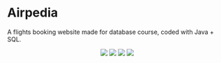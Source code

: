 # Airpedia
A flights booking website made for database course, coded with Java + SQL.
<p align="center">
<img src="https://user-images.githubusercontent.com/14133821/33742748-c5ca2d10-db77-11e7-9d92-1518fc17460a.png">
<img src="https://user-images.githubusercontent.com/14133821/33742750-c5daf938-db77-11e7-9af1-45eb03e18528.png">
<img src="https://user-images.githubusercontent.com/14133821/33742751-c5e47bde-db77-11e7-9b59-7f8f234bdd96.png">
<img src="https://user-images.githubusercontent.com/14133821/33742752-c5ee0f00-db77-11e7-8a6d-3ad75370b043.png">
</p>
